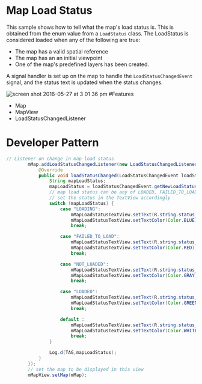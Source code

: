 # Map Load Status
This sample shows how to tell what the map's load status is. This is obtained from the enum value from a ```LoadStatus``` class. The LoadStatus is considered loaded when any of the following are true:
* The map has a valid spatial reference
* The map has an an initial viewpoint
* One of the map's predefined layers has been created.

A signal handler is set up on the map to handle the ```LoadStatusChangedEvent``` signal, and the status text is updated when the status changes.

![screen shot 2016-05-27 at 3 01 36 pm](https://cloud.githubusercontent.com/assets/12448081/15622274/fa2fe8f2-241b-11e6-9cdc-2db8ca96dbf8.png)
#Features

* Map
* MapView
* LoadStatusChangedListener

# Developer Pattern

```java
// Listener on change in map load status
        mMap.addLoadStatusChangedListener(new LoadStatusChangedListener() {
            @Override
            public void loadStatusChanged(LoadStatusChangedEvent loadStatusChangedEvent) {
                String mapLoadStatus;
                mapLoadStatus = loadStatusChangedEvent.getNewLoadStatus().name();
                // map load status can be any of LOADED, FAILED_TO_LOAD, NOT_LOADED or LOADED
                // set the status in the TextView accordingly
                switch (mapLoadStatus) {
                    case "LOADING":
                        mMapLoadStatusTextView.setText(R.string.status_loading);
                        mMapLoadStatusTextView.setTextColor(Color.BLUE);
                        break;

                    case "FAILED_TO_LOAD":
                        mMapLoadStatusTextView.setText(R.string.status_loadFail);
                        mMapLoadStatusTextView.setTextColor(Color.RED);
                        break;

                    case "NOT_LOADED":
                        mMapLoadStatusTextView.setText(R.string.status_notLoaded);
                        mMapLoadStatusTextView.setTextColor(Color.GRAY);
                        break;

                    case "LOADED":
                        mMapLoadStatusTextView.setText(R.string.status_loaded);
                        mMapLoadStatusTextView.setTextColor(Color.GREEN);
                        break;

                    default :
                        mMapLoadStatusTextView.setText(R.string.status_loadError);
                        mMapLoadStatusTextView.setTextColor(Color.WHITE);
                        break;
                }

                Log.d(TAG,mapLoadStatus);
            }
        });
        // set the map to be displayed in this view
        mMapView.setMap(mMap); 
```
